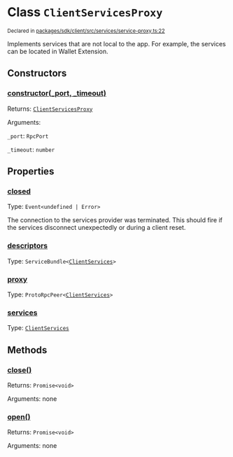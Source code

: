 # Class `ClientServicesProxy`
<sub>Declared in [packages/sdk/client/src/services/service-proxy.ts:22](https://github.com/dxos/dxos/blob/664e23dbe/packages/sdk/client/src/services/service-proxy.ts#L22)</sub>


Implements services that are not local to the app.
For example, the services can be located in Wallet Extension.

## Constructors
### [constructor(_port, _timeout)](https://github.com/dxos/dxos/blob/664e23dbe/packages/sdk/client/src/services/service-proxy.ts#L26)




Returns: <code>[ClientServicesProxy](/api/@dxos/client/classes/ClientServicesProxy)</code>

Arguments: 

`_port`: <code>RpcPort</code>

`_timeout`: <code>number</code>



## Properties
### [closed](https://github.com/dxos/dxos/blob/664e23dbe/packages/sdk/client/src/services/service-proxy.ts#L23)
Type: <code>Event&lt;undefined | Error&gt;</code>

The connection to the services provider was terminated.
This should fire if the services disconnect unexpectedly or during a client reset.

### [descriptors](https://github.com/dxos/dxos/blob/664e23dbe/packages/sdk/client/src/services/service-proxy.ts#L38)
Type: <code>ServiceBundle&lt;[ClientServices](/api/@dxos/client/types/ClientServices)&gt;</code>



### [proxy](https://github.com/dxos/dxos/blob/664e23dbe/packages/sdk/client/src/services/service-proxy.ts#L33)
Type: <code>ProtoRpcPeer&lt;[ClientServices](/api/@dxos/client/types/ClientServices)&gt;</code>



### [services](https://github.com/dxos/dxos/blob/664e23dbe/packages/sdk/client/src/services/service-proxy.ts#L42)
Type: <code>[ClientServices](/api/@dxos/client/types/ClientServices)</code>




## Methods
### [close()](https://github.com/dxos/dxos/blob/664e23dbe/packages/sdk/client/src/services/service-proxy.ts#L68)




Returns: <code>Promise&lt;void&gt;</code>

Arguments: none




### [open()](https://github.com/dxos/dxos/blob/664e23dbe/packages/sdk/client/src/services/service-proxy.ts#L47)




Returns: <code>Promise&lt;void&gt;</code>

Arguments: none





